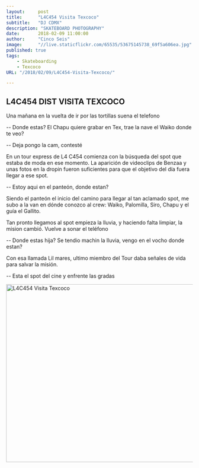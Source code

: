 ```yaml
---
layout:     post
title:      "L4C454 Visita Texcoco"
subtitle:   "DJ CDMX"
description: "SKATEBOARD PHOTOGRAPHY"
date:       2018-02-09 11:00:00
author:     "Cinco Seis"
image:      "//live.staticflickr.com/65535/53675145738_69f5a606ea.jpg"
published: true
tags:
    - Skateboarding
    - Texcoco
URL: "/2018/02/09/L4C454-Visita-Texcoco/"

---
```

## L4C454 DIST VISITA TEXCOCO

Una mañana en la vuelta de ir por las tortillas suena el telefono

-- Donde estas? El Chapu quiere grabar en Tex, trae la nave el Waiko donde te veo?

-- Deja pongo la cam, contesté

En un tour express de L4 C454 comienza con la búsqueda del spot que estaba de moda en ese momento. La aparición de videoclips de Benzaa y unas fotos en la dropin fueron suficientes para que el objetivo del día fuera llegar a ese spot. 

-- Estoy aqui en el panteón, donde estan?

Siendo el panteón el inicio del camino para llegar al tan aclamado spot, me subo a la van en dónde conozco al crew: Waiko, Palomilla, Siro, Chapu y el guía el Gallito. 

Tan pronto llegamos al spot empieza la lluvia, y haciendo falta limpiar, la mision cambió. Vuelve a sonar el teléfono

-- Donde estas hija? Se tendio machin la lluvia, vengo en el vocho donde estan?

Con esa llamada Lil mares, ultimo miembro del Tour daba señales de vida para salvar la misión. 

-- Esta el spot del cine y enfrente las gradas




<a data-flickr-embed="true" href="https://www.flickr.com/photos/94024100@N03/albums/72177720316443749" title="L4C454 Visita Texcoco"><img src="https://live.staticflickr.com/65535/53675145878_5382994882.jpg" width="640" height="480" alt="L4C454 Visita Texcoco"/></a><script async src="//embedr.flickr.com/assets/client-code.js" charset="utf-8"></script>
